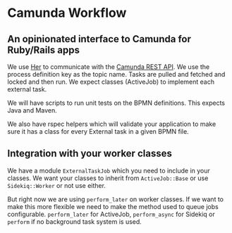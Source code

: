 # Camunda Workflow

## An opinionated interface to Camunda for Ruby/Rails apps

We use [Her](https://github.com/remiprev/her) to communicate with the [Camunda REST API](https://docs.camunda.org/manual/latest/reference/rest/). We use the process definition key as the topic name. Tasks are pulled and fetched and locked and then run. We expect classes (ActiveJob) to implement each external task.
    
We will have scripts to run unit tests on the BPMN definitions. This expects Java and Maven.

We also have rspec helpers which will validate your application to make sure it has a class for every External task in a given BPMN file.

## Integration with your worker classes

We have a module `ExternalTaskJob` which you need to include in your classes. We want your classes to inherit from `ActiveJob::Base` or use `Sidekiq::Worker` or not use either.

But right now we are using `perform_later` on worker classes. If we want to make this more flexible we need to make the method used to queue jobs configurable. `perform_later` for ActiveJob, `perform_async` for Sidekiq or `perform` if no background task system is used.

 
